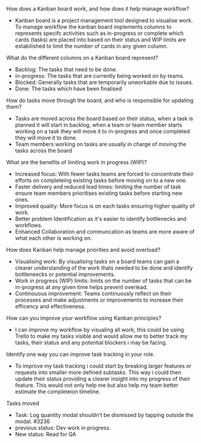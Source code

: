 How does a Kanban board work, and how does it help manage workflow?

- Kanban board is a project management tool designed to visualise work. To manage workflow the kanban board implements columns to represents specifc activities such as in-progress or complete which cards (tasks) are placed into based on their status and WIP limits are estabilished to limit the number of cards in any given column.

What do the different columns on a Kanban board represent?

- Backlog: The tasks that need to be done.
- in-progress: The tasks that are currently being worked on by teams.
- Blocked: Generally tasks that are temporarily unworkable due to issues.
- Done: The tasks which have been finalised

How do tasks move through the board, and who is responsible for updating them?

- Tasks are moved across the board based on their status, when a task is planned it will start in backlog, when a team or team member starts working on a task they will move it to in-progress and once completed they will move it to done.
- Team members working on tasks are usually in charge of moving the tasks across the board

What are the benefits of limiting work in progress (WIP)?

- Increased focus: With fewer tasks teams are forced to concentrate their efforts on completeing existing tasks before moving on to a new one.
- Faster delivery and reduced lead times: limiting the number of task ensure team members prioritises existing tasks before starting new ones.
- Improved quality: More focus is on each tasks ensuring higher quality of work.
- Better problem Identification as it's easier to identify bottlenecks and workflows.
- Enhanced Collaboration and communcation as teams are more aware of what each other is working on.

How does Kanban help manage priorities and avoid overload?

- Visualising work: By visualising tasks on a board teams can gain a clearer understanding of the work thats needed to be done and identify bottleneecks or potential improvements.
- Work in progress (WIP) limits: limits on the number of tasks that can be in-progress at any given time helps prevent overlead.
- Continouous improvement: Teams continuously reflect on their processes and make adjustments or improvements to increase their efficency and effectiveness.

How can you improve your workflow using Kanban principles?

- I can improve my workflow by visualing all work, this could be using Trello to make my tasks visible and would allow me to better track my tasks, their status and any potential blockers i may be facing.

Identify one way you can improve task tracking in your role.

- To improve my task tracking i could start by breaking larger features or requests into smaller more defined subtasks. This way i could then update their status providing a clearer insight into my progress of their feature. This would not only help me but also help my team better estimate the completeion timeline.

Tasks moved
- Task: Log quantity modal shouldn't be dismissed by tapping outside the modal. #3236
- previous status: Dev work in progress.
- New status: Read for QA

